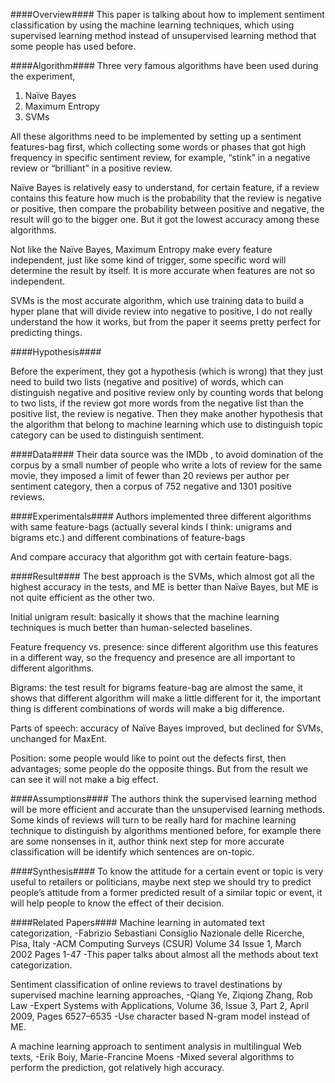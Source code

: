 ####Overview####
This paper is talking about how to implement sentiment classification by using the machine learning techniques, which using supervised learning method instead of unsupervised learning method that some people has used before.

####Algorithm####
Three very famous algorithms have been used during the experiment, 

1.	Naïve Bayes
2.	Maximum Entropy
3.	SVMs

All these algorithms need to be implemented by setting up a sentiment features-bag first, which collecting some words or phases that got high frequency in specific sentiment review, for example, “stink” in a negative review or “brilliant” in a positive review.

Naïve Bayes is relatively easy to understand, for certain feature, if a review contains this feature how much is the probability that the review is negative or positive, then compare the probability between positive and negative, the result will go to the bigger one. But it got the lowest accuracy among these algorithms.

Not like the Naïve Bayes, Maximum Entropy make every feature independent, just like some kind of trigger, some specific word will determine the result by itself. It is more accurate when features are not so independent.

SVMs is the most accurate algorithm, which use training data to build a hyper plane that will divide review into negative to positive, I do not really understand the how it works, but from the paper it seems pretty perfect for predicting things.


####Hypothesis####

Before the experiment, they got a hypothesis (which is wrong) that they just need to build two lists (negative and positive) of words, which can distinguish negative and positive review only by counting words that belong to two lists, if the review got more words from the negative list than the positive list, the review is negative.
Then they make another hypothesis that the algorithm that belong to machine learning which use to distinguish topic category can be used to distinguish sentiment.

####Data####
Their data source was the IMDb , to avoid domination of the corpus by a small number of people who write a lots of review for the same movie, they imposed a limit of fewer than 20 reviews per author per sentiment category, then a corpus of 752 negative and 1301 positive reviews.

####Experimentals####
Authors implemented three different algorithms with same feature-bags (actually several kinds I think: unigrams and bigrams etc.) and different combinations of feature-bags

And compare accuracy that algorithm got with certain feature-bags.

####Result####
The best approach is the SVMs, which almost got all the highest accuracy in the tests, and ME is better than Naïve Bayes, but ME is not quite efficient as the other two.

Initial unigram result: basically it shows that the machine learning techniques is much better than human-selected baselines.

Feature frequency vs. presence: since different algorithm use this features in a different way, so the frequency and presence are all important to different algorithms.

Bigrams: the test result for bigrams feature-bag are almost the same, it shows that different algorithm will make a little different for it, the important thing is different combinations of words will make a big difference.

Parts of speech: accuracy of Naïve Bayes improved, but declined for SVMs, unchanged for MaxEnt.

Position: some people would like to point out the defects first, then advantages; some people do the opposite things. But from the result we can see it will not make a big effect. 

####Assumptions####
The authors think the supervised learning method will be more efficient and accurate than the unsupervised learning methods.
Some kinds of reviews will turn to be really hard for machine learning technique to distinguish by algorithms mentioned before, for example there are some nonsenses in it, author think next step for more accurate classification will be identify which sentences are on-topic.

####Synthesis####
To know the attitude for a certain event or topic is very useful to retailers or politicians, maybe next step we should try to predict people’s attitude from a former predicted result of a similar topic or event, it will help people to know the effect of their decision.

####Related Papers####
Machine learning in automated text categorization, 
-Fabrizio Sebastiani	Consiglio Nazionale delle Ricerche, Pisa, Italy
-ACM Computing Surveys (CSUR) Volume 34 Issue 1, March 2002 
Pages 1-47
-This paper talks about almost all the methods about text categorization.


Sentiment classification of online reviews to travel destinations by supervised machine learning approaches,
-Qiang Ye, Ziqiong Zhang, Rob Law
-Expert Systems with Applications, Volume 36, Issue 3, Part 2, April 2009, Pages 6527–6535
-Use character based N-gram model instead of ME.

A machine learning approach to sentiment analysis in multilingual Web texts,
-Erik Boiy, Marie-Francine Moens
-Mixed several algorithms to perform the prediction, got relatively high accuracy.
